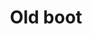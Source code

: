 ---
layout: item
title: Old boot
item-id: 685
datatable: true
id: 685
name: "Old boot"
members: true
lowalch: 0
highalch: 0
examine: "Phew!"
monsters:
  - id: 492
    name: "Cave kraken"
    members: true
    combat_level: 127
    wiki_url: "https://oldschool.runescape.wiki/w/Cave_kraken"
    drops:
      - quantity: "1"
        rarity: 0.02
    image: "https://oldschool.runescape.wiki/images/thumb/d/dc/Cave_kraken.png/290px-Cave_kraken.png?4612a"
---